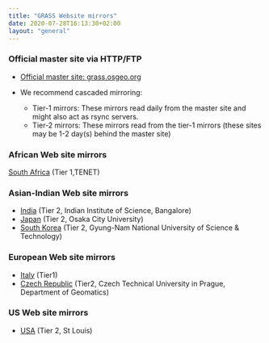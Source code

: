 ```yaml
---
title: "GRASS Website mirrors"
date: 2020-07-28T16:13:30+02:00
layout: "general"
---
```


### Official master site via HTTP/FTP


* [Official master site: grass.osgeo.org](http://grass.osgeo.org/)

* We recommend cascaded mirroring: 

  * Tier-1 mirrors: These mirrors read daily from the master site and might also act as rsync servers. 
  * Tier-2 mirrors: These mirrors read from the tier-1 mirrors (these sites may be 1-2 day(s) behind the master site)

### African Web site mirrors

[South Africa](http://grass.mirror.ac.za) (Tier 1,TENET)

### Asian-Indian Web site mirrors
* [India](http://wgbis.ces.iisc.ernet.in/grass/) (Tier 2, Indian Institute of Science, Bangalore)
* [Japan](http://wgrass.media.osaka-cu.ac.jp/grassh/) (Tier 2, Osaka City University)
* [South Korea](http://pinus.gntech.ac.kr/grass/) (Tier 2, Gyung-Nam National University of Science &amp; Technology)

### European Web site mirrors

* [Italy](http://grass.mirror.download.it) (Tier1)
* [Czech Republic](http://grass.fsv.cvut.cz) (Tier2, Czech Technical University in Prague, Department of Geomatics)

### US Web site mirrors

* [USA](http://www.namesdir.com/mirrors/grass/) (Tier 2, St Louis)
